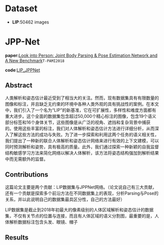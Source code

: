 # Dataset

- **LIP**:50462 images


# JPP-Net

**paper:**[Look into Person: Joint Body Parsing & Pose Estimation Network and A New Benchmark](https://arxiv.org/abs/1804.01984)`T-PAMI2018`

**code**:[LIP_JPPNet](https://github.com/Engineering-Course/LIP_JPPNet)

## Abstract

人类解析和姿态估计最近受到了相当大的关注。然而，现有数据集具有有限数量的图像和标注，并且缺乏无约束的环境中各种人类外观的具有挑战性的案例。在本文中，我们引入了一个名为“LIP”的新基准，它在可扩展性，多样性和难度方面都有重大进步。这个全面的数据集包含超过50,000个精心标注的图像，包含19个语义部分标签和16个身体关节，这些图像是从广泛的视角、遮挡和复杂背景中捕获的。使用这些丰富的标注，我们对人体解析和姿态估计方法进行详细分析，从而深入了解这些方法的成功与失败。为了进一步探索和利用这两个任务的语义相关性，我们提出了一种新的联合人体解析和姿态估计网络来进行有效的上下文建模，可以同时预测解析和姿势，具有极高的质量。此外，我们通过探索一种新颖的自我监督结构敏感学习方法来简化网络以解决人体解析，该方法将姿态结构强加到解析结果中而无需额外的监督。

## Contributions

这篇论文主要是两个贡献：LIP数据集与JPPNet网络。（论文说自己有三大贡献，还有一个贡献是探索多个前沿方法在不同数据集上的表现，分析Parsing与Pose的关系，并以此说明自己的数据集最具区分性，自己的方法最好）

LIP数据集是截止到2018年初最大的像素级别的人体区域解析和姿态估计的数据集，不仅有关节点的位置与连接，而且有人体区域的语义分割图，最重要的是，人体解析数据标注包含头发、眼镜、帽子

## Results

